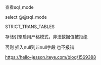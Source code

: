 


查看sql_mode

select @@sql_mode


STRICT_TRANS_TABLES

  存储引擎启用严格模式，非法数据值被拒绝
  
  否则 插入null到非null字段  也不报错 
  
  https://hello-jesson.iteye.com/blog/1569388
